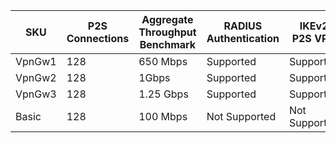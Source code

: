 | **SKU** | **P2S Connections**| **Aggregate Throughput Benchmark** | **RADIUS Authentication** | **IKEv2 P2S VPN** |
|---|---|---|---| --- |
| VpnGw1 | 128 | 650 Mbps  | Supported     | Supported |
| VpnGw2 | 128 | 1Gbps     | Supported     | Supported |
| VpnGw3 | 128 | 1.25 Gbps | Supported     | Supported |
| Basic  | 128 | 100 Mbps  | Not Supported | Not Supported |